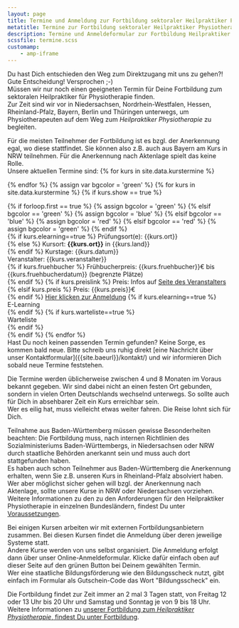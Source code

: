 ```yaml
---
layout: page
title: Termine und Anmeldung zur Fortbildung sektoraler Heilpraktiker Physiotherapie
metatitle: Termine zur Fortbildung sektoraler Heilpraktiker Physiotherapie
description: Termine und Anmeldeformular zur Fortbildung Heilpraktiker für Physiotherapie
scssfile: termine.scss
customamp:
    - amp-iframe
---
```

Du hast Dich entschieden den Weg zum Direktzugang mit uns zu gehen?!  
Gute Entscheidung! Versprochen ;-)  
Müssen wir nur noch einen geeigneten Termin für Deine Fortbildung zum sektoralen Heilpraktiker für Physiotherapie finden.  
Zur Zeit sind wir vor in Niedersachsen, Nordrhein-Westfalen, Hessen, Rheinland-Pfalz, Bayern, Berlin und Thüringen unterwegs, um Physiotherapeuten auf dem Weg zum <em>Heilpraktiker Physiotherapie</em> zu begleiten.  
<amp-iframe id="gmaps" src="https://arnold85.github.io/websiteassets/googlemaps/gmaps.html" width="400" height="400" layout="responsive" frameborder="0" sandbox="allow-forms allow-scripts allow-same-origin"><amp-img layout="fill" src="/assets/images/gmapsplaceholder.jpg" placeholder></amp-img></amp-iframe>  

Für die meisten Teilnehmer der Fortbildung ist es bzgl. der Anerkennung egal, wo diese stattfindet. Sie können also z.B. auch aus Bayern am Kurs in NRW teilnehmen. Für die Anerkennung nach Aktenlage spielt das keine Rolle.  
Unsere aktuellen Termine sind:
{% for kurs in site.data.kurstermine %}
<script type="application/ld+json">
      {% include eventmetadata.json event=kurs %}
</script>
{% endfor %}
{% assign var bgcolor = 'green' %}
{% for kurs in site.data.kurstermine %}
{% if kurs.show == true %}
<div markdown="0" class="kurstermincontainer">
   {% if forloop.first == true %}
        {% assign bgcolor = 'green' %}
    {% elsif bgcolor == 'green' %}
        {% assign bgcolor = 'blue' %}
    {% elsif bgcolor == 'blue' %}
        {% assign bgcolor = 'red' %}
    {% elsif bgcolor == 'red' %}
        {% assign bgcolor = 'green' %}
  {% endif %}
   <div class="kursbackground  {{bgcolor}}"></div>
   <div class="kurstermincontent">
   {% if kurs.elearning==true %}
   <span>Prüfungsort(e): {{kurs.ort}}</span> <br/>
   {% else %}
  <span>Kursort: <b>{{kurs.ort}}</b> in {{kurs.land}}</span> <br/>
   {% endif %}
    <span>Kurstage: {{kurs.datum}}</span> <br/>
    <span>Veranstalter: {{kurs.veranstalter}}</span> <br/>
    {% if kurs.fruehbucher %}
      <span>Frühbucherpreis: {{kurs.fruehbucher}}€ bis {{kurs.fruehbucherdatum}} (begrenzte Plätze)</span> <br/>
    {% endif %}
    {% if kurs.preislink %}
      <span>Preis: Infos auf <a target="_blank" href="{{kurs.preislink}}">Seite des Veranstalters</a></span> <br/>
        {% elsif kurs.preis %}
            <span>Preis: {{kurs.preis}}€</span> <br/>
    {% endif %}
    <a target="_blank" href="{{kurs.link}}" class="anmelde_link">Hier klicken zur Anmeldung</a>
    {% if kurs.elearning==true %}
      <div class="iselearning">E-Learning</div>
    {% endif %}
    {% if kurs.warteliste==true %}
      <div class="warteliste">Warteliste</div>
    {% endif %}
    </div>
</div>
{% endif %}
{% endfor %}
<div class="clearfix"></div>
Hast Du noch keinen passenden Termin gefunden? Keine Sorge, es kommen bald neue.
Bitte schreib uns ruhig direkt [eine Nachricht über unser Kontaktformular]({{site.baeurl}}/kontakt/) und wir informieren Dich sobald neue Termine feststehen.

Die Termine werden üblicherweise zwischen 4 und 8 Monaten im Voraus bekannt gegeben.
Wir sind dabei nicht an einen festen Ort gebunden, sondern in vielen Orten Deutschlands wechselnd unterwegs. So sollte auch für Dich in absehbarer Zeit ein Kurs erreichbar sein.  
Wer es eilig hat, muss vielleicht etwas weiter fahren. Die Reise lohnt sich für Dich.

Teilnahme aus Baden-Württemberg müssen gewisse Besonderheiten beachten:
Die Fortbildung muss, nach internen Richtlinien des Sozialministeriums Baden-Württembergs, in Niedersachsen oder NRW durch staatliche Behörden anerkannt sein und muss auch dort stattgefunden haben.  
Es haben auch schon Teilnehmer aus Baden-Württemberg die Anerkennung erhalten, wenn Sie z.B. unseren Kurs in Rheinland-Pfalz absolviert haben. Wer aber möglichst sicher gehen will bzgl. der Anerkennung nach Aktenlage, sollte unsere Kurse in NRW oder Niedersachsen vorziehen.  
Weitere Informationen zu den zu den Anforderungen für den Heilpraktiker Physiotherapie in einzelnen Bundesländern, findest Du unter [Voraussetzungen]({{site.baseurl}}/voraussetzungen-und-anerkennung/).

Bei einigen Kursen arbeiten wir mit externen Fortbildungsanbietern zusammen. Bei diesen Kursen findet die Anmeldung über deren jeweilige Systeme statt.  
Andere Kurse werden von uns selbst organisiert. Die Anmeldung erfolgt dann über unser Online-Anmeldeformular. Klicke dafür einfach oben auf dieser Seite auf den grünen Button bei Deinem gewählten Termin.  
Wer eine staatliche Bildungsförderung wie den Bildungsscheck nutzt, gibt einfach im Formular als Gutschein-Code das Wort "Bildungsscheck" ein.

Die Fortbildung findet zur Zeit immer an 2 mal 3 Tagen statt, von Freitag 12 oder 13 Uhr bis 20 Uhr und Samstag und Sonntag je von 9 bis 18 Uhr.
Weitere Informationen zu [unserer Fortbildung zum <em>Heilpraktiker Physiotherapie</em>, findest Du unter Fortbildung]({{site.baseurl}}/fortbildung-zum-heilpraktiker-physiotherapie/).
